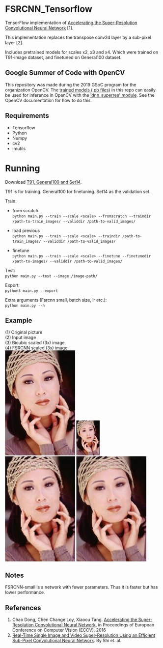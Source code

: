 # FSRCNN_Tensorflow
TensorFlow implementation of [Accelerating the Super-Resolution Convolutional Neural Network](http://mmlab.ie.cuhk.edu.hk/projects/FSRCNN.html) [1].

This implementation replaces the transpose conv2d layer by a sub-pixel layer [2]. 

Includes pretrained models for scales x2, x3 and x4. Which were trained on T91-image dataset, and finetuned on General100 dataset.

## Google Summer of Code with OpenCV
This repository was made during the 2019 GSoC program for the organization OpenCV. The [trained models (.pb files)](https://github.com/Saafke/FSRCNN_Tensorflow/tree/master/models/) in this repo can easily be used for inference in OpenCV with the ['dnn_superres' module](https://github.com/opencv/opencv_contrib/tree/master/modules/dnn_superres). See the OpenCV documentation for how to do this.

## Requirements
- Tensorflow
- Python
- Numpy
- cv2
- imutils

# Running

Download [T91, General100 and Set14](http://vllab.ucmerced.edu/wlai24/LapSRN/).

T91 is for training. General100 for finetuning. Set14 as the validation set.

Train:
- from scratch\
`python main.py --train --scale <scale> --fromscratch --traindir /path-to-train_images/ --validdir /path-to-valid_images/`

- load previous\
`python main.py --train --scale <scale> --traindir /path-to-train_images/ --validdir /path-to-valid_images/`

- finetune\
`python main.py --train --scale <scale> --finetune --finetunedir /path-to-images/ --validdir /path-to-valid_images/`

Test:\
`python main.py --test --image /image-path/`

Export:\
`python3 main.py --export`

Extra arguments (Fsrcnn small, batch size, lr etc.):\
`python main.py --h`

## Example
(1) Original picture\
(2) Input image\
(3) Bicubic scaled (3x) image\
(4) FSRCNN scaled (3x) image\
![Alt text](images/original.png?raw=true "Original picture")
![Alt text](images/input.png?raw=true "Input image picture")
![Alt text](images/bicubicOutput.png?raw=true "Bicubic picture")
![Alt text](images/fsrcnnOutput.png?raw=true "FSRCNN picture")

## Notes
FSRCNN-small is a network with fewer parameters. Thus it is faster but has lower performance.

## References
1. Chao Dong, Chen Change Loy, Xiaoou Tang. [Accelerating the Super-Resolution Convolutional Neural Network](http://mmlab.ie.cuhk.edu.hk/projects/FSRCNN.html), in Proceedings of European Conference on Computer Vision (ECCV), 2016
2. [Real-Time Single Image and Video Super-Resolution Using an Efficient Sub-Pixel Convolutional Neural Network](https://arxiv.org/abs/1609.05158). By Shi et. al.  
